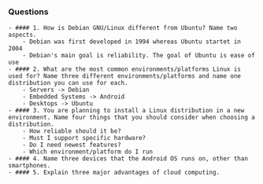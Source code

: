### Questions
	- #### 1. How is Debian GNU/Linux different from Ubuntu? Name two aspects.
		- Debian was first developed in 1994 whereas Ubuntu startet in 2004
		- Debian's main goal is reliability. The goal of Ubuntu is ease of use
	- #### 2. What are the most common environments/platforms Linux is used for? Name three different environments/platforms and name one distribution you can use for each.
		- Servers -> Debian
		- Embedded Systems -> Android
		- Desktops -> Ubuntu
	- #### 3. You are planning to install a Linux distribution in a new environment. Name four things that you should consider when choosing a distribution.
		- How reliable should it be?
		- Must I support specific hardware?
		- Do I need newest features?
		- Which environment/platform do I run
	- #### 4. Name three devices that the Android OS runs on, other than smartphones.
	- #### 5. Explain three major advantages of cloud computing.